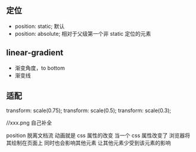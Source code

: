## 定位
- position: static; 默认
- position: absolute; 相对于父级第一个非 static 定位的元素
## linear-gradient
- 渐变角度，to bottom
- 渐变线
## 适配
transform: scale(0.75);
transform: scale(0.5);
transform: scale(0.3);

//xxx.png
自己补全

position 脱离文档流
动画就是 css 属性的改变
当一个 css 属性改变了 浏览器将其绘制在页面上 同时也会影响其他元素
让其他元素少受到该元素的影响